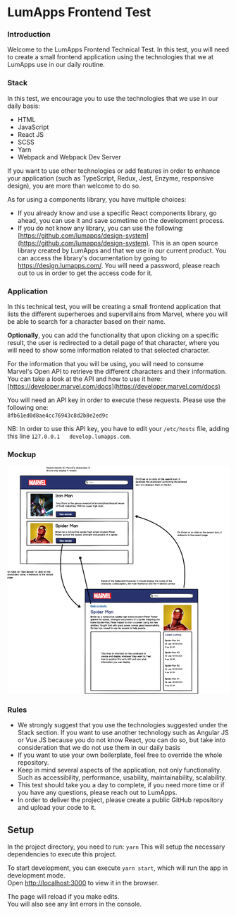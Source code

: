# LumApps Frontend Test

### Introduction

Welcome to the LumApps Frontend Technical Test. In this test, you will need to create a small frontend application using the technologies that we at LumApps use in our daily routine.

### Stack

In this test, we encourage you to use the technologies that we use in our daily basis:

*   HTML
*   JavaScript
*   React JS
*   SCSS
*   Yarn
*   Webpack and Webpack Dev Server

If you want to use other technologies or add features in order to enhance your application (such as TypeScript, Redux, Jest, Enzyme, responsive design), you are more than welcome to do so.

As for using a components library, you have multiple choices:
- If you already know and use a specific React components library, go ahead, you can use it and save sometime on the development process.
- If you do not know any library, you can use the following: [https://github.com/lumapps/design-system](https://github.com/lumapps/design-system). This is an open source library created by LumApps and that we use in our current product. You can access the library's documentation by going to https://design.lumapps.com/. You will need a password, please reach out to us in order to get the access code for it.

### Application

In this technical test, you will be creating a small frontend application that lists the different superheroes and supervillains from Marvel, where you will be able to search for a character based on their name.

**Optionally**, you can add the functionality that upon clicking on a specific result, the user is redirected to a detail page of that character, where you will need to show some information related to that selected character.

For the information that you will be using, you will need to consume Marvel's Open API to retrieve the different characters and their information. You can take a look at the API and how to use it here:  
[https://developer.marvel.com/docs](https://developer.marvel.com/docs)

You will need an API key in order to execute these requests. Please use the following one:  
`8fb61ed0d8ae4cc76943c8d2b8e2ed9c`

NB: In order to use this API key, you have to edit your `/etc/hosts` file, adding this line `127.0.0.1   develop.lumapps.com`.

### Mockup

![App mockup](src/Frontend%20Test.png)

### Rules

*   We strongly suggest that you use the technologies suggested under the Stack section. If you want to use another technology such as Angular JS or Vue JS because you do not know React, you can do so, but take into consideration that we do not use them in our daily basis
*   If you want to use your own boilerplate, feel free to override the whole repository.
*   Keep in mind several aspects of the application, not only functionality. Such as accessibility, performance, usability, maintainability, scalability.
*   This test should take you a day to complete, if you need more time or if you have any questions, please reach out to LumApps.
*   In order to deliver the project, please create a public GitHub repository and upload your code to it.

## Setup

In the project directory, you need to run: `yarn`
This will setup the necessary dependencies to execute this project.

To start development, you can execute `yarn start`, which will run the app in development mode.<br />
Open [http://localhost:3000](http://localhost:3000) to view it in the browser.


The page will reload if you make edits.<br />
You will also see any lint errors in the console.
